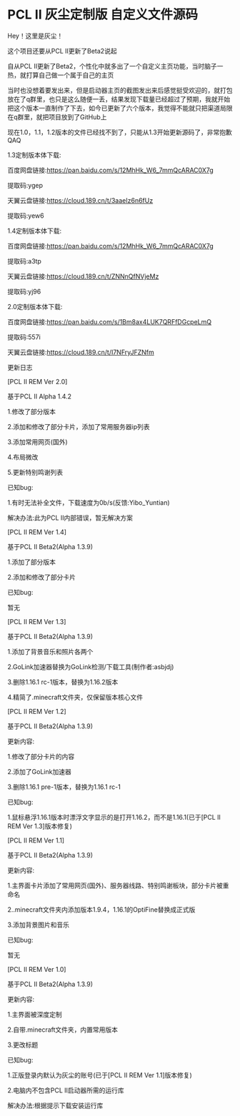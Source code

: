 ﻿# PCL II 灰尘定制版 自定义文件源码
Hey！这里是灰尘！

这个项目还要从PCL II更新了Beta2说起

自从PCL II更新了Beta2，个性化中就多出了一个自定义主页功能，当时脑子一热，就打算自己做一个属于自己的主页

当时也没想着要发出来，但是启动器主页的截图发出来后感觉挺受欢迎的，就打包放在了q群里，也只是这么随便一丢，结果发现下载量已经超过了预期，我就开始把这个版本一直制作了下去，如今已更新了六个版本，我觉得不能就只把渠道局限在q群里，就把项目放到了GitHub上

现在1.0，1.1，1.2版本的文件已经找不到了，只能从1.3开始更新源码了，非常抱歉QAQ

1.3定制版本体下载:

百度网盘链接:https://pan.baidu.com/s/12MhHk_W6_7mmQcARAC0X7g

提取码:ygep

天翼云盘链接:https://cloud.189.cn/t/3aaeIz6n6fUz

提取码:yew6

1.4定制版本体下载:

百度网盘链接:https://pan.baidu.com/s/12MhHk_W6_7mmQcARAC0X7g

提取码:a3tp

天翼云盘链接:https://cloud.189.cn/t/ZNNnQfNVjeMz

提取码:yj96

2.0定制版本体下载:

百度网盘链接:https://pan.baidu.com/s/1Bm8ax4LUK7QRFfDGcpeLmQ

提取码:557i

天翼云盘链接:https://cloud.189.cn/t/I7NFryJFZNfm

更新日志

[PCL II REM Ver 2.0]

基于PCL II Alpha 1.4.2

1.修改了部分版本

2.添加和修改了部分卡片，添加了常用服务器ip列表

3.添加常用网页(国外)

4.布局微改

5.更新特别鸣谢列表

已知bug:

1.有时无法补全文件，下载速度为0b/s(反馈:Yibo_Yuntian)

解决办法:此为PCL II内部错误，暂无解决方案

[PCL II REM Ver 1.4]

基于PCL II Beta2(Alpha 1.3.9)

1.添加了部分版本

2.添加和修改了部分卡片

已知bug:

暂无

[PCL II REM Ver 1.3]

基于PCL II Beta2(Alpha 1.3.9)

1.添加了背景音乐和照片各两个

2.GoLink加速器替换为GoLink检测/下载工具(制作者:asbjdj)

3.删除1.16.1 rc-1版本，替换为1.16.2版本

4.精简了.minecraft文件夹，仅保留版本核心文件



[PCL II REM Ver 1.2]

基于PCL II Beta2(Alpha 1.3.9)

更新内容:

1.修改了部分卡片的内容

2.添加了GoLink加速器

3.删除1.16.1 pre-1版本，替换为1.16.1 rc-1

已知bug:

1.鼠标悬浮1.16.1版本时漂浮文字显示的是打开1.16.2，而不是1.16.1(已于[PCL II REM Ver 1.3]版本修复)



[PCL II REM Ver 1.1]

基于PCL II Beta2(Alpha 1.3.9)

更新内容:

1.主界面卡片添加了常用网页(国外)、服务器线路、特别鸣谢板块，部分卡片被重命名

2..minecraft文件夹内添加版本1.9.4，1.16.1的OptiFine替换成正式版

3.添加背景图片和音乐

已知bug:

暂无



[PCL II REM Ver 1.0]

基于PCL II Beta2(Alpha 1.3.9)

更新内容:

1.主界面被深度定制

2.自带.minecraft文件夹，内置常用版本

3.更改标题

已知bug:

1.正版登录内默认为灰尘的账号(已于[PCL II REM Ver 1.1]版本修复)

2.电脑内不包含PCL II启动器所需的运行库

解决办法:根据提示下载安装运行库
